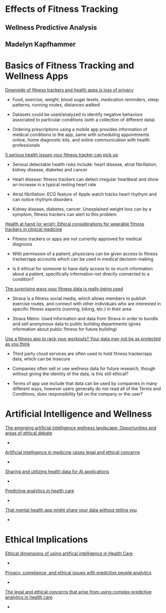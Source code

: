 # Effects of Fitness Tracking

## Wellness Predictive Analysis

## Madelyn Kapfhammer

# Basics of Fitness Tracking and Wellness Apps

[Downside of fitness trackers and health apps is loss of privacy](https://theconversation.com/downside-of-fitness-trackers-and-health-apps-is-loss-of-privacy-69870)

- Food, exercise, weight, blood sugar levels, medication reminders, sleep patterns, running routes, distances walked

- Datasets could be used/analyzed to identify negative behaviors associated to particular conditions (with a collection of different data)

- Ordering prescriptions using a mobile app provides information of medical conditions to the app, same with scheduling appointments online, home diagnostic kits, and online communication with health professionals

[5 serious health issues your fitness tracker can pick up](https://www.considerable.com/health/fitness/5-dangerous-health-problems-your-fitness-tracker-might-pick-up/)

- Serious detectable health risks include: heart disease, atrial fibrillation, kidney disease, diabetes and cancer

- Heart disease: fitness trackers can detect irregular heartbeat and show an increase in a typical resting heart rate

- Atrial fibrillation: ECG feature of Apple watch tracks heart rhythym and can notice rhythym disorders

- Kidney disease, diabetes, cancer: Unexplained weight loss can by a symptom, fitness trackers can alert to this problem

[Health at hand (or wrist): Ethical considerations for wearable fitness trackers in clinical medicine](https://www.healthethicsblog.com/single-post/2017/11/14/Health-at-Hand-or-Wrist-Ethical-Considerations-for-Wearable-Fitness-Trackers-in-Clinical-Medicine)

- Fitness trackers or apps are not currently approved for medical diagnosis

- With permission of a patient, physicians can be given access to fitness tracker/app accounts which can be used in medical decision-making

- Is it ethical for someone to have daily access to so much information about a patient, specifically information not directly connected to a condition?

[The surprising ways your fitness data is really being used](https://www.outsideonline.com/2101566/surprising-ways-your-fitness-data-really-being-used)

- Strava is a fitness social media, which allows members to publish exercise routes, and connect with other individuals who are interested in specific fitness aspects (running, biking, etc.) in their area

- Strava Metro: Used information and data from Strava in order to bundle and sell anonymous data to public building departments (gives information about public fitness for future building)

[Use a fitness app to rack your workouts? Your data may not be as protected as you think](https://www.usatoday.com/story/sports/2019/08/16/what-info-do-fitness-apps-keep-share/1940916001/)

- Third party cloud services are often used to hold fitness tracker/app data, which can be insecure

- Companies often sell or use wellness data for future research, though without giving the identity of the data, is this still ethical?

- Terms of app use include that data can be used by companies in many different ways, however users generally do not read all of the Terms and Conditions, does responsibility fall on the company or the user?

# Artificial Intelligence and Wellness

[The emerging artificial intelligence wellness landscape: Opportunities and areas of ethical debate](https://medium.com/@lkcyber/the-emerging-artificial-intelligence-wellness-landscape-802caf9638de)

- 

[Artificial intelligence in medicine raises legal and ethical concerns](https://theconversation.com/artificial-intelligence-in-medicine-raises-legal-and-ethical-concerns-122504#:~:text=AI%20can%20draw%20upon%20purchasing,information%20about%20an%20individual's%20health.&text=Researchers%20are%20already%20using%20AI,opioid%20abuse%20and%20even%20suicide.)

- 

[Sharing and utilizing health data for AI applications](https://www.hhs.gov/sites/default/files/sharing-and-utilizing-health-data-for-ai-applications.pdf)

- 

[Predictive analytics in health care](https://www2.deloitte.com/us/en/insights/topics/analytics/predictive-analytics-health-care-value-risks.html)

- 

[That mental health app might share your data without telling you](https://www.theverge.com/2019/4/20/18508382/apps-mental-health-smoking-cessation-data-sharing-privacy-facebook-google-advertising)

- 


# Ethical Implications 

[Ethical dimensions of using artifical intelligence in Health Care](https://journalofethics.ama-assn.org/article/ethical-dimensions-using-artificial-intelligence-health-care/2019-02)

- 

[Privacy, compliance, and ethical issues with predictive people analytics](https://paulvanderlaken.com/2018/11/12/privacy-compliance-ethical-issues-predictive-people-analytics/)

- 

[The legal and ethical concerns that arise from using complex predictive analytics in health care](https://pubmed.ncbi.nlm.nih.gov/25006139/)

- 

